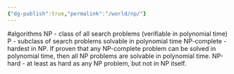 ```yaml
---
{"dg-publish":true,"permalink":"/world/np/"}
---
```


#algorithms 
NP - class of all search problems (verifiable in polynomial time)
P - subclass of search problems solvable in polynomial time
NP-complete - hardest in NP. If proven that any NP-complete problem can be solved in polynomial time, then all NP problems are solvable in polynomial time.
NP-hard - at least as hard as any NP problem, but not in NP itself.